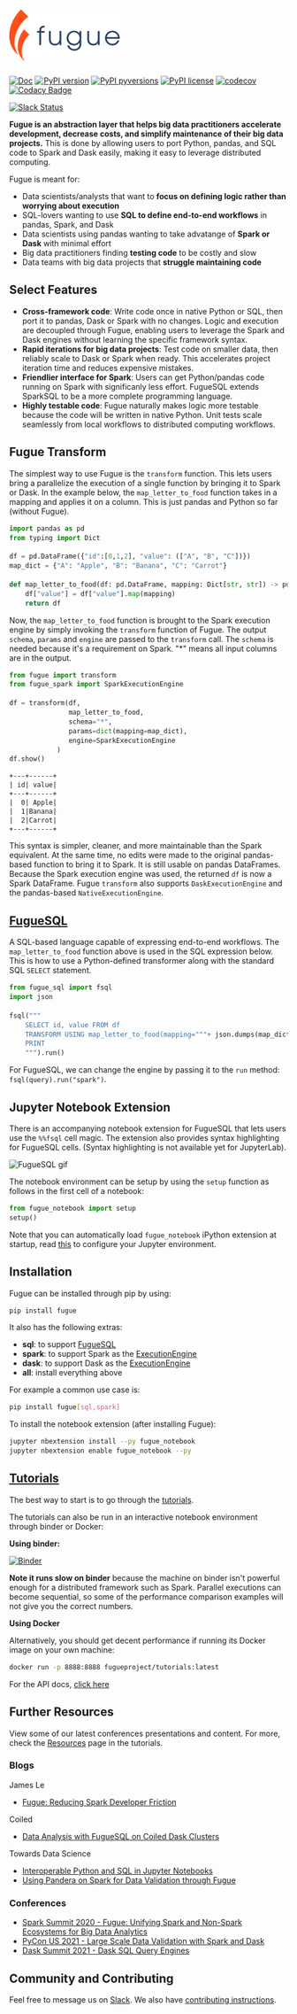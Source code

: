 # <img src="./images/logo.svg" width="200">

[![Doc](https://readthedocs.org/projects/fugue/badge)](https://fugue.readthedocs.org)
[![PyPI version](https://badge.fury.io/py/fugue.svg)](https://pypi.python.org/pypi/fugue/)
[![PyPI pyversions](https://img.shields.io/pypi/pyversions/fugue.svg)](https://pypi.python.org/pypi/fugue/)
[![PyPI license](https://img.shields.io/pypi/l/fugue.svg)](https://pypi.python.org/pypi/fugue/)
[![codecov](https://codecov.io/gh/fugue-project/fugue/branch/master/graph/badge.svg?token=ZO9YD5N3IA)](https://codecov.io/gh/fugue-project/fugue)
[![Codacy Badge](https://app.codacy.com/project/badge/Grade/4fa5f2f53e6f48aaa1218a89f4808b91)](https://www.codacy.com/gh/fugue-project/fugue/dashboard?utm_source=github.com&utm_medium=referral&utm_content=fugue-project/fugue&utm_campaign=Badge_Grade)

[![Slack Status](https://img.shields.io/badge/slack-join_chat-white.svg?logo=slack&style=social)](https://join.slack.com/t/fugue-project/shared_invite/zt-jl0pcahu-KdlSOgi~fP50TZWmNxdWYQ)

**Fugue is an abstraction layer that helps big data practitioners accelerate development, decrease costs, and simplify maintenance of their big data projects.** This is done by allowing users to port Python, pandas, and SQL code to Spark and Dask easily, making it easy to leverage distributed computing.

Fugue is meant for:

* Data scientists/analysts that want to **focus on defining logic rather than worrying about execution**
* SQL-lovers wanting to use **SQL to define end-to-end workflows** in pandas, Spark, and Dask
* Data scientists using pandas wanting to take advatange of **Spark or Dask** with minimal effort
* Big data practitioners finding **testing code** to be costly and slow
* Data teams with big data projects that **struggle maintaining code**


## Select Features

-   **Cross-framework code**: Write code once in native Python or SQL, then port it to pandas, Dask or Spark with no changes. Logic and execution are decoupled through Fugue, enabling users to leverage the Spark and Dask engines without learning the specific framework syntax.
-   **Rapid iterations for big data projects**: Test code on smaller data, then reliably scale to Dask or Spark when ready. This accelerates project iteration time and reduces expensive mistakes.
-   **Friendlier interface for Spark**: Users can get Python/pandas code running on Spark with significanly less effort. FugueSQL extends SparkSQL to be a more complete programming language.
-   **Highly testable code**: Fugue naturally makes logic more testable because the code will be written in native Python. Unit tests scale seamlessly from local workflows to distributed computing workflows.

## Fugue Transform

The simplest way to use Fugue is the `transform` function. This lets users bring a parallelize the execution of a single function by bringing it to Spark or Dask. In the example below, the `map_letter_to_food` function takes in a mapping and applies it on a column. This is just pandas and Python so far (without Fugue).

```python
import pandas as pd
from typing import Dict

df = pd.DataFrame({"id":[0,1,2], "value": (["A", "B", "C"])})
map_dict = {"A": "Apple", "B": "Banana", "C": "Carrot"}

def map_letter_to_food(df: pd.DataFrame, mapping: Dict[str, str]) -> pd.DataFrame:
    df["value"] = df["value"].map(mapping)
    return df
```

Now, the `map_letter_to_food` function is brought to the Spark execution engine by simply invoking the `transform` function of Fugue. The output `schema`, `params` and `engine` are passed to the `transform` call. The `schema` is needed because it's a requirement on Spark. "*" means all input columns are in the output.

```python
from fugue import transform
from fugue_spark import SparkExecutionEngine

df = transform(df,
               map_letter_to_food,
               schema="*",
               params=dict(mapping=map_dict),
               engine=SparkExecutionEngine
            )
df.show()
```
```
+---+------+
| id| value|
+---+------+
|  0| Apple|
|  1|Banana|
|  2|Carrot|
+---+------+
```

This syntax is simpler, cleaner, and more maintainable than the Spark equivalent. At the same time, no edits were made to the original pandas-based function to bring it to Spark. It is still usable on pandas DataFrames. Because the Spark execution engine was used, the returned `df` is now a Spark DataFrame. Fugue `transform` also supports `DaskExecutionEngine` and the pandas-based `NativeExecutionEngine`.

## [FugueSQL](https://fugue-tutorials.readthedocs.io/en/latest/tutorials/fugue_sql/)

A SQL-based language capable of expressing end-to-end workflows. The `map_letter_to_food` function above is used in the SQL expression below. This is how to use a Python-defined transformer along with the standard SQL `SELECT` statement.

```python
from fugue_sql import fsql
import json

fsql("""
    SELECT id, value FROM df
    TRANSFORM USING map_letter_to_food(mapping="""+ json.dumps(map_dict) + """) SCHEMA *
    PRINT
    """).run()
```

For FugueSQL, we can change the engine by passing it to the `run` method: `fsql(query).run("spark")`.

## Jupyter Notebook Extension

There is an accompanying notebook extension for FugueSQL that lets users use the `%%fsql` cell magic. The extension also provides syntax highlighting for FugueSQL cells. (Syntax highlighting is not available yet for JupyterLab).

![FugueSQL gif](https://miro.medium.com/max/700/1*6091-RcrOPyifJTLjo0anA.gif)

The notebook environment can be setup by using the `setup` function as follows in the first cell of a notebook:

```python
from fugue_notebook import setup
setup()
```

Note that you can automatically load `fugue_notebook` iPython extension at startup,
read [this](https://ipython.readthedocs.io/en/stable/config/extensions/#using-extensions) to configure your Jupyter environment.


## Installation

Fugue can be installed through pip by using:

```bash
pip install fugue
```

It also has the following extras:

-   **sql**: to support [FugueSQL](https://fugue-tutorials.readthedocs.io/en/latest/tutorials/fugue_sql/)
-   **spark**: to support Spark as the [ExecutionEngine](https://fugue-tutorials.readthedocs.io/en/latest/tutorials/advanced/execution_engine.html)
-   **dask**: to support Dask as the [ExecutionEngine](https://fugue-tutorials.readthedocs.io/en/latest/tutorials/advanced/execution_engine.html)
-   **all**: install everything above

For example a common use case is:

```bash
pip install fugue[sql,spark]
```

To install the notebook extension (after installing Fugue):

```bash
jupyter nbextension install --py fugue_notebook
jupyter nbextension enable fugue_notebook --py
```


## [Tutorials](https://fugue-tutorials.readthedocs.io/en/latest/)

The best way to start is to go through the [tutorials](https://fugue-tutorials.readthedocs.io/en/latest/).

The tutorials can also be run in an interactive notebook environment through binder or Docker:

**Using binder:**

[![Binder](https://mybinder.org/badge_logo.svg)](https://mybinder.org/v2/gh/fugue-project/tutorials/master)

**Note it runs slow on binder** because the machine on binder isn't powerful enough for a distributed framework such as Spark. Parallel executions can become sequential, so some of the performance comparison examples will not give you the correct numbers.

**Using Docker**

Alternatively, you should get decent performance if running its Docker image on your own machine:

```bash
docker run -p 8888:8888 fugueproject/tutorials:latest
```

For the API docs, [click here](https://fugue.readthedocs.org)

## Further Resources

View some of our latest conferences presentations and content. For more, check the [Resources](https://fugue-tutorials.readthedocs.io/en/latest/tutorials/resources.html) page in the tutorials.

### Blogs

James Le
-   [Fugue: Reducing Spark Developer Friction](https://jameskle.com/writes/fugue)

Coiled
-   [Data Analysis with FugueSQL on Coiled Dask Clusters](https://coiled.io/blog/data-analysis-with-fuguesql-on-coiled-dask-clusters/)

Towards Data Science
-   [Interoperable Python and SQL in Jupyter Notebooks](https://towardsdatascience.com/interoperable-python-and-sql-in-jupyter-notebooks-86245e711352)
-   [Using Pandera on Spark for Data Validation through Fugue](https://towardsdatascience.com/using-pandera-on-spark-for-data-validation-through-fugue-72956f274793)

### Conferences

-   [Spark Summit 2020 - Fugue: Unifying Spark and Non-Spark Ecosystems for Big Data Analytics](https://www.youtube.com/watch?v=BBd4b2pMk0c&t=2s)
-   [PyCon US 2021 - Large Scale Data Validation with Spark and Dask](https://www.youtube.com/watch?v=2AdvBgjO_3Q)
-   [Dask Summit 2021 - Dask SQL Query Engines](https://www.youtube.com/watch?v=bQDN41Bc3bw)

## Community and Contributing

Feel free to message us on [Slack](https://join.slack.com/t/fugue-project/shared_invite/zt-jl0pcahu-KdlSOgi~fP50TZWmNxdWYQ). We also have [contributing instructions](CONTRIBUTING.md).

